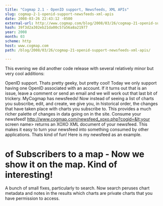 ```yaml
---
title: "Cogmap 2.1 - OpenID support, Newsfeeds, XML APIs"
slug: cogmap-2-1-openid-support-newsfeeds-xml-apis
date: 2008-03-26 22:43:12 -0500
external-url: http://www.cogmap.com/blog/2008/03/26/cogmap-21-openid-support-newsfeeds-xml-apis/
hash: 39f3d2a302eb21da00c57a56a8a21977
year: 2008
month: 03
scheme: http
host: www.cogmap.com
path: /blog/2008/03/26/cogmap-21-openid-support-newsfeeds-xml-apis/

---
```


This evening we did another code release with several relatively minor but very cool additions:


OpenID support.  Thats pretty geeky, but pretty cool!  Today we only support having one OpenID associated with an account.  If it turns out that is an issue, leave a comment or send an email and we will work out that last bit of trickery.
MyCogmap has newsfeeds! Now instead of seeing a list of charts you subscribe, edit, and create, we give you, in historical order, the changes that have taken place with charts you subscribe to.  This provides a much richer palette of changes in data going on in the site.
Consume your newsfeed! http://www.cogmap.com/newsfeed_xoxo.php?cogid=&lt;your screen name&gt; returns an XOXO XML document of your newsfeed.  This makes it easy to turn your newsfeed into something consumed by other applications.  Thats kind of fun!  Here is my newsfeed as an example.
# of Subscribers to a map - Now we show it on the map.  Kind of interesting!
A bunch of small fixes, particularly to search.  Now search peruses chart metadata and notes in the results which charts are private charts that you have permission to access.
